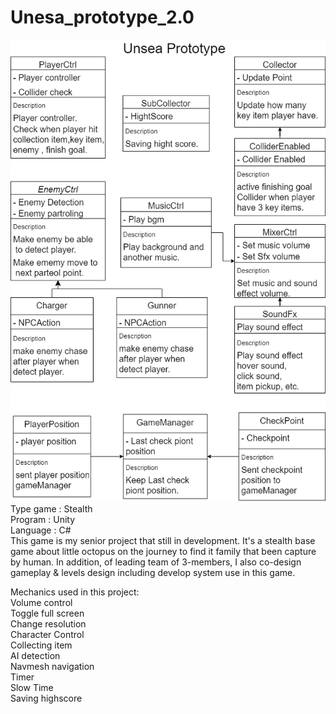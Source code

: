 # Unesa_prototype_2.0
![](Images/Unsea%20Prototype.png)  
Type game : Stealth  
Program : Unity  
Language : C#  
        This game is my senior project that still in development. It's a stealth base game about little octopus on the journey to find it family that been capture by human. In addition, of leading team of 3-members, I also co-design gameplay & levels design including develop system use in this game.  
      
Mechanics used in this project:   
    Volume control  
    Toggle full screen  
    Change resolution  
    Character Control  
    Collecting item  
    AI detection  
    Navmesh navigation  
    Timer  
    Slow Time  
    Saving highscore  
